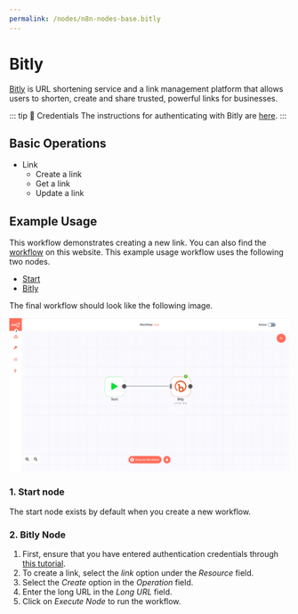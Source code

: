 ```yaml
---
permalink: /nodes/n8n-nodes-base.bitly
---
```


# Bitly

[Bitly](https://bitly.com/) is URL shortening service and a link management platform that allows users to shorten, create and share trusted, powerful links for businesses.

::: tip 🔑 Credentials
The instructions for authenticating with Bitly are [here](../../../credentials/Bitly).
:::

## Basic Operations

- Link
	- Create a link
	- Get a link
	- Update a link


## Example Usage

This workflow demonstrates creating a new link. You can also find the [workflow](https://n8n.io/workflows/442) on this website. This example usage workflow uses the following two nodes.

- [Start](../../core-nodes/Start)
- [Bitly]()

The final workflow should look like the following image.

![A workflow with the Bitly node](./workflow.png)

### 1. Start node

The start node exists by default when you create a new workflow.

### 2. Bitly Node

1. First, ensure that you have entered authentication credentials through [this tutorial](../../../credentials/Bitly/README.md).
2. To create a link, select the *link* option under the *Resource* field.
3. Select the *Create* option in the *Operation* field.
4. Enter the long URL in the *Long URL* field.
5. Click on *Execute Node* to run the workflow.

